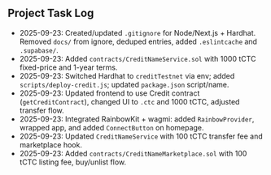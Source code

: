 ## Project Task Log

- 2025-09-23: Created/updated `.gitignore` for Node/Next.js + Hardhat. Removed `docs/` from ignore, deduped entries, added `.eslintcache` and `.supabase/`.
- 2025-09-23: Added `contracts/CreditNameService.sol` with 1000 tCTC fixed-price and 1-year terms.
- 2025-09-23: Switched Hardhat to `creditTestnet` via env; added `scripts/deploy-credit.js`; updated `package.json` script/name.
- 2025-09-23: Updated frontend to use Credit contract (`getCreditContract`), changed UI to `.ctc` and 1000 tCTC, adjusted transfer flow.
- 2025-09-23: Integrated RainbowKit + wagmi: added `RainbowProvider`, wrapped app, and added `ConnectButton` on homepage.
- 2025-09-23: Updated `CreditNameService` with 100 tCTC transfer fee and marketplace hook.
- 2025-09-23: Added `contracts/CreditNameMarketplace.sol` with 100 tCTC listing fee, buy/unlist flow.


